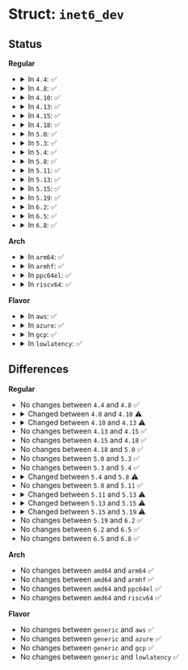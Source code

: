 # Struct: <code>inet6_dev</code>

## Status
<b>Regular</b>
<ul>
<li>
<details>
<summary>In <code>4.4</code>: ✅</summary>

```c
struct inet6_dev {
    struct net_device *dev;
    struct list_head addr_list;
    struct ifmcaddr6 *mc_list;
    struct ifmcaddr6 *mc_tomb;
    spinlock_t mc_lock;
    unsigned char mc_qrv;
    unsigned char mc_gq_running;
    unsigned char mc_ifc_count;
    unsigned char mc_dad_count;
    long unsigned int mc_v1_seen;
    long unsigned int mc_qi;
    long unsigned int mc_qri;
    long unsigned int mc_maxdelay;
    struct timer_list mc_gq_timer;
    struct timer_list mc_ifc_timer;
    struct timer_list mc_dad_timer;
    struct ifacaddr6 *ac_list;
    rwlock_t lock;
    atomic_t refcnt;
    __u32 if_flags;
    int dead;
    u8 rndid[8];
    struct timer_list regen_timer;
    struct list_head tempaddr_list;
    struct in6_addr token;
    struct neigh_parms *nd_parms;
    struct ipv6_devconf cnf;
    struct ipv6_devstat stats;
    struct timer_list rs_timer;
    __u8 rs_probes;
    __u8 addr_gen_mode;
    long unsigned int tstamp;
    struct callback_head rcu;
};
```
</details>
</li>
<li>
<details>
<summary>In <code>4.8</code>: ✅</summary>

```c
struct inet6_dev {
    struct net_device *dev;
    struct list_head addr_list;
    struct ifmcaddr6 *mc_list;
    struct ifmcaddr6 *mc_tomb;
    spinlock_t mc_lock;
    unsigned char mc_qrv;
    unsigned char mc_gq_running;
    unsigned char mc_ifc_count;
    unsigned char mc_dad_count;
    long unsigned int mc_v1_seen;
    long unsigned int mc_qi;
    long unsigned int mc_qri;
    long unsigned int mc_maxdelay;
    struct timer_list mc_gq_timer;
    struct timer_list mc_ifc_timer;
    struct timer_list mc_dad_timer;
    struct ifacaddr6 *ac_list;
    rwlock_t lock;
    atomic_t refcnt;
    __u32 if_flags;
    int dead;
    u8 rndid[8];
    struct timer_list regen_timer;
    struct list_head tempaddr_list;
    struct in6_addr token;
    struct neigh_parms *nd_parms;
    struct ipv6_devconf cnf;
    struct ipv6_devstat stats;
    struct timer_list rs_timer;
    __u8 rs_probes;
    __u8 addr_gen_mode;
    long unsigned int tstamp;
    struct callback_head rcu;
};
```
</details>
</li>
<li>
<details>
<summary>In <code>4.10</code>: ✅</summary>

```c
struct inet6_dev {
    struct net_device *dev;
    struct list_head addr_list;
    struct ifmcaddr6 *mc_list;
    struct ifmcaddr6 *mc_tomb;
    spinlock_t mc_lock;
    unsigned char mc_qrv;
    unsigned char mc_gq_running;
    unsigned char mc_ifc_count;
    unsigned char mc_dad_count;
    long unsigned int mc_v1_seen;
    long unsigned int mc_qi;
    long unsigned int mc_qri;
    long unsigned int mc_maxdelay;
    struct timer_list mc_gq_timer;
    struct timer_list mc_ifc_timer;
    struct timer_list mc_dad_timer;
    struct ifacaddr6 *ac_list;
    rwlock_t lock;
    atomic_t refcnt;
    __u32 if_flags;
    int dead;
    u32 desync_factor;
    u8 rndid[8];
    struct list_head tempaddr_list;
    struct in6_addr token;
    struct neigh_parms *nd_parms;
    struct ipv6_devconf cnf;
    struct ipv6_devstat stats;
    struct timer_list rs_timer;
    __s32 rs_interval;
    __u8 rs_probes;
    __u8 addr_gen_mode;
    long unsigned int tstamp;
    struct callback_head rcu;
};
```
</details>
</li>
<li>
<details>
<summary>In <code>4.13</code>: ✅</summary>

```c
struct inet6_dev {
    struct net_device *dev;
    struct list_head addr_list;
    struct ifmcaddr6 *mc_list;
    struct ifmcaddr6 *mc_tomb;
    spinlock_t mc_lock;
    unsigned char mc_qrv;
    unsigned char mc_gq_running;
    unsigned char mc_ifc_count;
    unsigned char mc_dad_count;
    long unsigned int mc_v1_seen;
    long unsigned int mc_qi;
    long unsigned int mc_qri;
    long unsigned int mc_maxdelay;
    struct timer_list mc_gq_timer;
    struct timer_list mc_ifc_timer;
    struct timer_list mc_dad_timer;
    struct ifacaddr6 *ac_list;
    rwlock_t lock;
    refcount_t refcnt;
    __u32 if_flags;
    int dead;
    u32 desync_factor;
    u8 rndid[8];
    struct list_head tempaddr_list;
    struct in6_addr token;
    struct neigh_parms *nd_parms;
    struct ipv6_devconf cnf;
    struct ipv6_devstat stats;
    struct timer_list rs_timer;
    __s32 rs_interval;
    __u8 rs_probes;
    long unsigned int tstamp;
    struct callback_head rcu;
};
```
</details>
</li>
<li>
<details>
<summary>In <code>4.15</code>: ✅</summary>

```c
struct inet6_dev {
    struct net_device *dev;
    struct list_head addr_list;
    struct ifmcaddr6 *mc_list;
    struct ifmcaddr6 *mc_tomb;
    spinlock_t mc_lock;
    unsigned char mc_qrv;
    unsigned char mc_gq_running;
    unsigned char mc_ifc_count;
    unsigned char mc_dad_count;
    long unsigned int mc_v1_seen;
    long unsigned int mc_qi;
    long unsigned int mc_qri;
    long unsigned int mc_maxdelay;
    struct timer_list mc_gq_timer;
    struct timer_list mc_ifc_timer;
    struct timer_list mc_dad_timer;
    struct ifacaddr6 *ac_list;
    rwlock_t lock;
    refcount_t refcnt;
    __u32 if_flags;
    int dead;
    u32 desync_factor;
    u8 rndid[8];
    struct list_head tempaddr_list;
    struct in6_addr token;
    struct neigh_parms *nd_parms;
    struct ipv6_devconf cnf;
    struct ipv6_devstat stats;
    struct timer_list rs_timer;
    __s32 rs_interval;
    __u8 rs_probes;
    long unsigned int tstamp;
    struct callback_head rcu;
};
```
</details>
</li>
<li>
<details>
<summary>In <code>4.18</code>: ✅</summary>

```c
struct inet6_dev {
    struct net_device *dev;
    struct list_head addr_list;
    struct ifmcaddr6 *mc_list;
    struct ifmcaddr6 *mc_tomb;
    spinlock_t mc_lock;
    unsigned char mc_qrv;
    unsigned char mc_gq_running;
    unsigned char mc_ifc_count;
    unsigned char mc_dad_count;
    long unsigned int mc_v1_seen;
    long unsigned int mc_qi;
    long unsigned int mc_qri;
    long unsigned int mc_maxdelay;
    struct timer_list mc_gq_timer;
    struct timer_list mc_ifc_timer;
    struct timer_list mc_dad_timer;
    struct ifacaddr6 *ac_list;
    rwlock_t lock;
    refcount_t refcnt;
    __u32 if_flags;
    int dead;
    u32 desync_factor;
    u8 rndid[8];
    struct list_head tempaddr_list;
    struct in6_addr token;
    struct neigh_parms *nd_parms;
    struct ipv6_devconf cnf;
    struct ipv6_devstat stats;
    struct timer_list rs_timer;
    __s32 rs_interval;
    __u8 rs_probes;
    long unsigned int tstamp;
    struct callback_head rcu;
};
```
</details>
</li>
<li>
<details>
<summary>In <code>5.0</code>: ✅</summary>

```c
struct inet6_dev {
    struct net_device *dev;
    struct list_head addr_list;
    struct ifmcaddr6 *mc_list;
    struct ifmcaddr6 *mc_tomb;
    spinlock_t mc_lock;
    unsigned char mc_qrv;
    unsigned char mc_gq_running;
    unsigned char mc_ifc_count;
    unsigned char mc_dad_count;
    long unsigned int mc_v1_seen;
    long unsigned int mc_qi;
    long unsigned int mc_qri;
    long unsigned int mc_maxdelay;
    struct timer_list mc_gq_timer;
    struct timer_list mc_ifc_timer;
    struct timer_list mc_dad_timer;
    struct ifacaddr6 *ac_list;
    rwlock_t lock;
    refcount_t refcnt;
    __u32 if_flags;
    int dead;
    u32 desync_factor;
    u8 rndid[8];
    struct list_head tempaddr_list;
    struct in6_addr token;
    struct neigh_parms *nd_parms;
    struct ipv6_devconf cnf;
    struct ipv6_devstat stats;
    struct timer_list rs_timer;
    __s32 rs_interval;
    __u8 rs_probes;
    long unsigned int tstamp;
    struct callback_head rcu;
};
```
</details>
</li>
<li>
<details>
<summary>In <code>5.3</code>: ✅</summary>

```c
struct inet6_dev {
    struct net_device *dev;
    struct list_head addr_list;
    struct ifmcaddr6 *mc_list;
    struct ifmcaddr6 *mc_tomb;
    spinlock_t mc_lock;
    unsigned char mc_qrv;
    unsigned char mc_gq_running;
    unsigned char mc_ifc_count;
    unsigned char mc_dad_count;
    long unsigned int mc_v1_seen;
    long unsigned int mc_qi;
    long unsigned int mc_qri;
    long unsigned int mc_maxdelay;
    struct timer_list mc_gq_timer;
    struct timer_list mc_ifc_timer;
    struct timer_list mc_dad_timer;
    struct ifacaddr6 *ac_list;
    rwlock_t lock;
    refcount_t refcnt;
    __u32 if_flags;
    int dead;
    u32 desync_factor;
    u8 rndid[8];
    struct list_head tempaddr_list;
    struct in6_addr token;
    struct neigh_parms *nd_parms;
    struct ipv6_devconf cnf;
    struct ipv6_devstat stats;
    struct timer_list rs_timer;
    __s32 rs_interval;
    __u8 rs_probes;
    long unsigned int tstamp;
    struct callback_head rcu;
};
```
</details>
</li>
<li>
<details>
<summary>In <code>5.4</code>: ✅</summary>

```c
struct inet6_dev {
    struct net_device *dev;
    struct list_head addr_list;
    struct ifmcaddr6 *mc_list;
    struct ifmcaddr6 *mc_tomb;
    spinlock_t mc_lock;
    unsigned char mc_qrv;
    unsigned char mc_gq_running;
    unsigned char mc_ifc_count;
    unsigned char mc_dad_count;
    long unsigned int mc_v1_seen;
    long unsigned int mc_qi;
    long unsigned int mc_qri;
    long unsigned int mc_maxdelay;
    struct timer_list mc_gq_timer;
    struct timer_list mc_ifc_timer;
    struct timer_list mc_dad_timer;
    struct ifacaddr6 *ac_list;
    rwlock_t lock;
    refcount_t refcnt;
    __u32 if_flags;
    int dead;
    u32 desync_factor;
    u8 rndid[8];
    struct list_head tempaddr_list;
    struct in6_addr token;
    struct neigh_parms *nd_parms;
    struct ipv6_devconf cnf;
    struct ipv6_devstat stats;
    struct timer_list rs_timer;
    __s32 rs_interval;
    __u8 rs_probes;
    long unsigned int tstamp;
    struct callback_head rcu;
};
```
</details>
</li>
<li>
<details>
<summary>In <code>5.8</code>: ✅</summary>

```c
struct inet6_dev {
    struct net_device *dev;
    struct list_head addr_list;
    struct ifmcaddr6 *mc_list;
    struct ifmcaddr6 *mc_tomb;
    spinlock_t mc_lock;
    unsigned char mc_qrv;
    unsigned char mc_gq_running;
    unsigned char mc_ifc_count;
    unsigned char mc_dad_count;
    long unsigned int mc_v1_seen;
    long unsigned int mc_qi;
    long unsigned int mc_qri;
    long unsigned int mc_maxdelay;
    struct timer_list mc_gq_timer;
    struct timer_list mc_ifc_timer;
    struct timer_list mc_dad_timer;
    struct ifacaddr6 *ac_list;
    rwlock_t lock;
    refcount_t refcnt;
    __u32 if_flags;
    int dead;
    u32 desync_factor;
    struct list_head tempaddr_list;
    struct in6_addr token;
    struct neigh_parms *nd_parms;
    struct ipv6_devconf cnf;
    struct ipv6_devstat stats;
    struct timer_list rs_timer;
    __s32 rs_interval;
    __u8 rs_probes;
    long unsigned int tstamp;
    struct callback_head rcu;
};
```
</details>
</li>
<li>
<details>
<summary>In <code>5.11</code>: ✅</summary>

```c
struct inet6_dev {
    struct net_device *dev;
    struct list_head addr_list;
    struct ifmcaddr6 *mc_list;
    struct ifmcaddr6 *mc_tomb;
    spinlock_t mc_lock;
    unsigned char mc_qrv;
    unsigned char mc_gq_running;
    unsigned char mc_ifc_count;
    unsigned char mc_dad_count;
    long unsigned int mc_v1_seen;
    long unsigned int mc_qi;
    long unsigned int mc_qri;
    long unsigned int mc_maxdelay;
    struct timer_list mc_gq_timer;
    struct timer_list mc_ifc_timer;
    struct timer_list mc_dad_timer;
    struct ifacaddr6 *ac_list;
    rwlock_t lock;
    refcount_t refcnt;
    __u32 if_flags;
    int dead;
    u32 desync_factor;
    struct list_head tempaddr_list;
    struct in6_addr token;
    struct neigh_parms *nd_parms;
    struct ipv6_devconf cnf;
    struct ipv6_devstat stats;
    struct timer_list rs_timer;
    __s32 rs_interval;
    __u8 rs_probes;
    long unsigned int tstamp;
    struct callback_head rcu;
};
```
</details>
</li>
<li>
<details>
<summary>In <code>5.13</code>: ✅</summary>

```c
struct inet6_dev {
    struct net_device *dev;
    struct list_head addr_list;
    struct ifmcaddr6 *mc_list;
    struct ifmcaddr6 *mc_tomb;
    unsigned char mc_qrv;
    unsigned char mc_gq_running;
    unsigned char mc_ifc_count;
    unsigned char mc_dad_count;
    long unsigned int mc_v1_seen;
    long unsigned int mc_qi;
    long unsigned int mc_qri;
    long unsigned int mc_maxdelay;
    struct delayed_work mc_gq_work;
    struct delayed_work mc_ifc_work;
    struct delayed_work mc_dad_work;
    struct delayed_work mc_query_work;
    struct delayed_work mc_report_work;
    struct sk_buff_head mc_query_queue;
    struct sk_buff_head mc_report_queue;
    spinlock_t mc_query_lock;
    spinlock_t mc_report_lock;
    struct mutex mc_lock;
    struct ifacaddr6 *ac_list;
    rwlock_t lock;
    refcount_t refcnt;
    __u32 if_flags;
    int dead;
    u32 desync_factor;
    struct list_head tempaddr_list;
    struct in6_addr token;
    struct neigh_parms *nd_parms;
    struct ipv6_devconf cnf;
    struct ipv6_devstat stats;
    struct timer_list rs_timer;
    __s32 rs_interval;
    __u8 rs_probes;
    long unsigned int tstamp;
    struct callback_head rcu;
};
```
</details>
</li>
<li>
<details>
<summary>In <code>5.15</code>: ✅</summary>

```c
struct inet6_dev {
    struct net_device *dev;
    struct list_head addr_list;
    struct ifmcaddr6 *mc_list;
    struct ifmcaddr6 *mc_tomb;
    unsigned char mc_qrv;
    unsigned char mc_gq_running;
    unsigned char mc_ifc_count;
    unsigned char mc_dad_count;
    long unsigned int mc_v1_seen;
    long unsigned int mc_qi;
    long unsigned int mc_qri;
    long unsigned int mc_maxdelay;
    struct delayed_work mc_gq_work;
    struct delayed_work mc_ifc_work;
    struct delayed_work mc_dad_work;
    struct delayed_work mc_query_work;
    struct delayed_work mc_report_work;
    struct sk_buff_head mc_query_queue;
    struct sk_buff_head mc_report_queue;
    spinlock_t mc_query_lock;
    spinlock_t mc_report_lock;
    struct mutex mc_lock;
    struct ifacaddr6 *ac_list;
    rwlock_t lock;
    refcount_t refcnt;
    __u32 if_flags;
    int dead;
    u32 desync_factor;
    struct list_head tempaddr_list;
    struct in6_addr token;
    struct neigh_parms *nd_parms;
    struct ipv6_devconf cnf;
    struct ipv6_devstat stats;
    struct timer_list rs_timer;
    __s32 rs_interval;
    __u8 rs_probes;
    long unsigned int tstamp;
    struct callback_head rcu;
    unsigned int ra_mtu;
};
```
</details>
</li>
<li>
<details>
<summary>In <code>5.19</code>: ✅</summary>

```c
struct inet6_dev {
    struct net_device *dev;
    netdevice_tracker dev_tracker;
    struct list_head addr_list;
    struct ifmcaddr6 *mc_list;
    struct ifmcaddr6 *mc_tomb;
    unsigned char mc_qrv;
    unsigned char mc_gq_running;
    unsigned char mc_ifc_count;
    unsigned char mc_dad_count;
    long unsigned int mc_v1_seen;
    long unsigned int mc_qi;
    long unsigned int mc_qri;
    long unsigned int mc_maxdelay;
    struct delayed_work mc_gq_work;
    struct delayed_work mc_ifc_work;
    struct delayed_work mc_dad_work;
    struct delayed_work mc_query_work;
    struct delayed_work mc_report_work;
    struct sk_buff_head mc_query_queue;
    struct sk_buff_head mc_report_queue;
    spinlock_t mc_query_lock;
    spinlock_t mc_report_lock;
    struct mutex mc_lock;
    struct ifacaddr6 *ac_list;
    rwlock_t lock;
    refcount_t refcnt;
    __u32 if_flags;
    int dead;
    u32 desync_factor;
    struct list_head tempaddr_list;
    struct in6_addr token;
    struct neigh_parms *nd_parms;
    struct ipv6_devconf cnf;
    struct ipv6_devstat stats;
    struct timer_list rs_timer;
    __s32 rs_interval;
    __u8 rs_probes;
    long unsigned int tstamp;
    struct callback_head rcu;
    unsigned int ra_mtu;
};
```
</details>
</li>
<li>
<details>
<summary>In <code>6.2</code>: ✅</summary>

```c
struct inet6_dev {
    struct net_device *dev;
    netdevice_tracker dev_tracker;
    struct list_head addr_list;
    struct ifmcaddr6 *mc_list;
    struct ifmcaddr6 *mc_tomb;
    unsigned char mc_qrv;
    unsigned char mc_gq_running;
    unsigned char mc_ifc_count;
    unsigned char mc_dad_count;
    long unsigned int mc_v1_seen;
    long unsigned int mc_qi;
    long unsigned int mc_qri;
    long unsigned int mc_maxdelay;
    struct delayed_work mc_gq_work;
    struct delayed_work mc_ifc_work;
    struct delayed_work mc_dad_work;
    struct delayed_work mc_query_work;
    struct delayed_work mc_report_work;
    struct sk_buff_head mc_query_queue;
    struct sk_buff_head mc_report_queue;
    spinlock_t mc_query_lock;
    spinlock_t mc_report_lock;
    struct mutex mc_lock;
    struct ifacaddr6 *ac_list;
    rwlock_t lock;
    refcount_t refcnt;
    __u32 if_flags;
    int dead;
    u32 desync_factor;
    struct list_head tempaddr_list;
    struct in6_addr token;
    struct neigh_parms *nd_parms;
    struct ipv6_devconf cnf;
    struct ipv6_devstat stats;
    struct timer_list rs_timer;
    __s32 rs_interval;
    __u8 rs_probes;
    long unsigned int tstamp;
    struct callback_head rcu;
    unsigned int ra_mtu;
};
```
</details>
</li>
<li>
<details>
<summary>In <code>6.5</code>: ✅</summary>

```c
struct inet6_dev {
    struct net_device *dev;
    netdevice_tracker dev_tracker;
    struct list_head addr_list;
    struct ifmcaddr6 *mc_list;
    struct ifmcaddr6 *mc_tomb;
    unsigned char mc_qrv;
    unsigned char mc_gq_running;
    unsigned char mc_ifc_count;
    unsigned char mc_dad_count;
    long unsigned int mc_v1_seen;
    long unsigned int mc_qi;
    long unsigned int mc_qri;
    long unsigned int mc_maxdelay;
    struct delayed_work mc_gq_work;
    struct delayed_work mc_ifc_work;
    struct delayed_work mc_dad_work;
    struct delayed_work mc_query_work;
    struct delayed_work mc_report_work;
    struct sk_buff_head mc_query_queue;
    struct sk_buff_head mc_report_queue;
    spinlock_t mc_query_lock;
    spinlock_t mc_report_lock;
    struct mutex mc_lock;
    struct ifacaddr6 *ac_list;
    rwlock_t lock;
    refcount_t refcnt;
    __u32 if_flags;
    int dead;
    u32 desync_factor;
    struct list_head tempaddr_list;
    struct in6_addr token;
    struct neigh_parms *nd_parms;
    struct ipv6_devconf cnf;
    struct ipv6_devstat stats;
    struct timer_list rs_timer;
    __s32 rs_interval;
    __u8 rs_probes;
    long unsigned int tstamp;
    struct callback_head rcu;
    unsigned int ra_mtu;
};
```
</details>
</li>
<li>
<details>
<summary>In <code>6.8</code>: ✅</summary>

```c
struct inet6_dev {
    struct net_device *dev;
    netdevice_tracker dev_tracker;
    struct list_head addr_list;
    struct ifmcaddr6 *mc_list;
    struct ifmcaddr6 *mc_tomb;
    unsigned char mc_qrv;
    unsigned char mc_gq_running;
    unsigned char mc_ifc_count;
    unsigned char mc_dad_count;
    long unsigned int mc_v1_seen;
    long unsigned int mc_qi;
    long unsigned int mc_qri;
    long unsigned int mc_maxdelay;
    struct delayed_work mc_gq_work;
    struct delayed_work mc_ifc_work;
    struct delayed_work mc_dad_work;
    struct delayed_work mc_query_work;
    struct delayed_work mc_report_work;
    struct sk_buff_head mc_query_queue;
    struct sk_buff_head mc_report_queue;
    spinlock_t mc_query_lock;
    spinlock_t mc_report_lock;
    struct mutex mc_lock;
    struct ifacaddr6 *ac_list;
    rwlock_t lock;
    refcount_t refcnt;
    __u32 if_flags;
    int dead;
    u32 desync_factor;
    struct list_head tempaddr_list;
    struct in6_addr token;
    struct neigh_parms *nd_parms;
    struct ipv6_devconf cnf;
    struct ipv6_devstat stats;
    struct timer_list rs_timer;
    __s32 rs_interval;
    __u8 rs_probes;
    long unsigned int tstamp;
    struct callback_head rcu;
    unsigned int ra_mtu;
};
```
</details>
</li>
</ul>
<b>Arch</b>
<ul>
<li>
<details>
<summary>In <code>arm64</code>: ✅</summary>

```c
struct inet6_dev {
    struct net_device *dev;
    struct list_head addr_list;
    struct ifmcaddr6 *mc_list;
    struct ifmcaddr6 *mc_tomb;
    spinlock_t mc_lock;
    unsigned char mc_qrv;
    unsigned char mc_gq_running;
    unsigned char mc_ifc_count;
    unsigned char mc_dad_count;
    long unsigned int mc_v1_seen;
    long unsigned int mc_qi;
    long unsigned int mc_qri;
    long unsigned int mc_maxdelay;
    struct timer_list mc_gq_timer;
    struct timer_list mc_ifc_timer;
    struct timer_list mc_dad_timer;
    struct ifacaddr6 *ac_list;
    rwlock_t lock;
    refcount_t refcnt;
    __u32 if_flags;
    int dead;
    u32 desync_factor;
    u8 rndid[8];
    struct list_head tempaddr_list;
    struct in6_addr token;
    struct neigh_parms *nd_parms;
    struct ipv6_devconf cnf;
    struct ipv6_devstat stats;
    struct timer_list rs_timer;
    __s32 rs_interval;
    __u8 rs_probes;
    long unsigned int tstamp;
    struct callback_head rcu;
};
```
</details>
</li>
<li>
<details>
<summary>In <code>armhf</code>: ✅</summary>

```c
struct inet6_dev {
    struct net_device *dev;
    struct list_head addr_list;
    struct ifmcaddr6 *mc_list;
    struct ifmcaddr6 *mc_tomb;
    spinlock_t mc_lock;
    unsigned char mc_qrv;
    unsigned char mc_gq_running;
    unsigned char mc_ifc_count;
    unsigned char mc_dad_count;
    long unsigned int mc_v1_seen;
    long unsigned int mc_qi;
    long unsigned int mc_qri;
    long unsigned int mc_maxdelay;
    struct timer_list mc_gq_timer;
    struct timer_list mc_ifc_timer;
    struct timer_list mc_dad_timer;
    struct ifacaddr6 *ac_list;
    rwlock_t lock;
    refcount_t refcnt;
    __u32 if_flags;
    int dead;
    u32 desync_factor;
    u8 rndid[8];
    struct list_head tempaddr_list;
    struct in6_addr token;
    struct neigh_parms *nd_parms;
    struct ipv6_devconf cnf;
    struct ipv6_devstat stats;
    struct timer_list rs_timer;
    __s32 rs_interval;
    __u8 rs_probes;
    long unsigned int tstamp;
    struct callback_head rcu;
};
```
</details>
</li>
<li>
<details>
<summary>In <code>ppc64el</code>: ✅</summary>

```c
struct inet6_dev {
    struct net_device *dev;
    struct list_head addr_list;
    struct ifmcaddr6 *mc_list;
    struct ifmcaddr6 *mc_tomb;
    spinlock_t mc_lock;
    unsigned char mc_qrv;
    unsigned char mc_gq_running;
    unsigned char mc_ifc_count;
    unsigned char mc_dad_count;
    long unsigned int mc_v1_seen;
    long unsigned int mc_qi;
    long unsigned int mc_qri;
    long unsigned int mc_maxdelay;
    struct timer_list mc_gq_timer;
    struct timer_list mc_ifc_timer;
    struct timer_list mc_dad_timer;
    struct ifacaddr6 *ac_list;
    rwlock_t lock;
    refcount_t refcnt;
    __u32 if_flags;
    int dead;
    u32 desync_factor;
    u8 rndid[8];
    struct list_head tempaddr_list;
    struct in6_addr token;
    struct neigh_parms *nd_parms;
    struct ipv6_devconf cnf;
    struct ipv6_devstat stats;
    struct timer_list rs_timer;
    __s32 rs_interval;
    __u8 rs_probes;
    long unsigned int tstamp;
    struct callback_head rcu;
};
```
</details>
</li>
<li>
<details>
<summary>In <code>riscv64</code>: ✅</summary>

```c
struct inet6_dev {
    struct net_device *dev;
    struct list_head addr_list;
    struct ifmcaddr6 *mc_list;
    struct ifmcaddr6 *mc_tomb;
    spinlock_t mc_lock;
    unsigned char mc_qrv;
    unsigned char mc_gq_running;
    unsigned char mc_ifc_count;
    unsigned char mc_dad_count;
    long unsigned int mc_v1_seen;
    long unsigned int mc_qi;
    long unsigned int mc_qri;
    long unsigned int mc_maxdelay;
    struct timer_list mc_gq_timer;
    struct timer_list mc_ifc_timer;
    struct timer_list mc_dad_timer;
    struct ifacaddr6 *ac_list;
    rwlock_t lock;
    refcount_t refcnt;
    __u32 if_flags;
    int dead;
    u32 desync_factor;
    u8 rndid[8];
    struct list_head tempaddr_list;
    struct in6_addr token;
    struct neigh_parms *nd_parms;
    struct ipv6_devconf cnf;
    struct ipv6_devstat stats;
    struct timer_list rs_timer;
    __s32 rs_interval;
    __u8 rs_probes;
    long unsigned int tstamp;
    struct callback_head rcu;
};
```
</details>
</li>
</ul>
<b>Flavor</b>
<ul>
<li>
<details>
<summary>In <code>aws</code>: ✅</summary>

```c
struct inet6_dev {
    struct net_device *dev;
    struct list_head addr_list;
    struct ifmcaddr6 *mc_list;
    struct ifmcaddr6 *mc_tomb;
    spinlock_t mc_lock;
    unsigned char mc_qrv;
    unsigned char mc_gq_running;
    unsigned char mc_ifc_count;
    unsigned char mc_dad_count;
    long unsigned int mc_v1_seen;
    long unsigned int mc_qi;
    long unsigned int mc_qri;
    long unsigned int mc_maxdelay;
    struct timer_list mc_gq_timer;
    struct timer_list mc_ifc_timer;
    struct timer_list mc_dad_timer;
    struct ifacaddr6 *ac_list;
    rwlock_t lock;
    refcount_t refcnt;
    __u32 if_flags;
    int dead;
    u32 desync_factor;
    u8 rndid[8];
    struct list_head tempaddr_list;
    struct in6_addr token;
    struct neigh_parms *nd_parms;
    struct ipv6_devconf cnf;
    struct ipv6_devstat stats;
    struct timer_list rs_timer;
    __s32 rs_interval;
    __u8 rs_probes;
    long unsigned int tstamp;
    struct callback_head rcu;
};
```
</details>
</li>
<li>
<details>
<summary>In <code>azure</code>: ✅</summary>

```c
struct inet6_dev {
    struct net_device *dev;
    struct list_head addr_list;
    struct ifmcaddr6 *mc_list;
    struct ifmcaddr6 *mc_tomb;
    spinlock_t mc_lock;
    unsigned char mc_qrv;
    unsigned char mc_gq_running;
    unsigned char mc_ifc_count;
    unsigned char mc_dad_count;
    long unsigned int mc_v1_seen;
    long unsigned int mc_qi;
    long unsigned int mc_qri;
    long unsigned int mc_maxdelay;
    struct timer_list mc_gq_timer;
    struct timer_list mc_ifc_timer;
    struct timer_list mc_dad_timer;
    struct ifacaddr6 *ac_list;
    rwlock_t lock;
    refcount_t refcnt;
    __u32 if_flags;
    int dead;
    u32 desync_factor;
    u8 rndid[8];
    struct list_head tempaddr_list;
    struct in6_addr token;
    struct neigh_parms *nd_parms;
    struct ipv6_devconf cnf;
    struct ipv6_devstat stats;
    struct timer_list rs_timer;
    __s32 rs_interval;
    __u8 rs_probes;
    long unsigned int tstamp;
    struct callback_head rcu;
};
```
</details>
</li>
<li>
<details>
<summary>In <code>gcp</code>: ✅</summary>

```c
struct inet6_dev {
    struct net_device *dev;
    struct list_head addr_list;
    struct ifmcaddr6 *mc_list;
    struct ifmcaddr6 *mc_tomb;
    spinlock_t mc_lock;
    unsigned char mc_qrv;
    unsigned char mc_gq_running;
    unsigned char mc_ifc_count;
    unsigned char mc_dad_count;
    long unsigned int mc_v1_seen;
    long unsigned int mc_qi;
    long unsigned int mc_qri;
    long unsigned int mc_maxdelay;
    struct timer_list mc_gq_timer;
    struct timer_list mc_ifc_timer;
    struct timer_list mc_dad_timer;
    struct ifacaddr6 *ac_list;
    rwlock_t lock;
    refcount_t refcnt;
    __u32 if_flags;
    int dead;
    u32 desync_factor;
    u8 rndid[8];
    struct list_head tempaddr_list;
    struct in6_addr token;
    struct neigh_parms *nd_parms;
    struct ipv6_devconf cnf;
    struct ipv6_devstat stats;
    struct timer_list rs_timer;
    __s32 rs_interval;
    __u8 rs_probes;
    long unsigned int tstamp;
    struct callback_head rcu;
};
```
</details>
</li>
<li>
<details>
<summary>In <code>lowlatency</code>: ✅</summary>

```c
struct inet6_dev {
    struct net_device *dev;
    struct list_head addr_list;
    struct ifmcaddr6 *mc_list;
    struct ifmcaddr6 *mc_tomb;
    spinlock_t mc_lock;
    unsigned char mc_qrv;
    unsigned char mc_gq_running;
    unsigned char mc_ifc_count;
    unsigned char mc_dad_count;
    long unsigned int mc_v1_seen;
    long unsigned int mc_qi;
    long unsigned int mc_qri;
    long unsigned int mc_maxdelay;
    struct timer_list mc_gq_timer;
    struct timer_list mc_ifc_timer;
    struct timer_list mc_dad_timer;
    struct ifacaddr6 *ac_list;
    rwlock_t lock;
    refcount_t refcnt;
    __u32 if_flags;
    int dead;
    u32 desync_factor;
    u8 rndid[8];
    struct list_head tempaddr_list;
    struct in6_addr token;
    struct neigh_parms *nd_parms;
    struct ipv6_devconf cnf;
    struct ipv6_devstat stats;
    struct timer_list rs_timer;
    __s32 rs_interval;
    __u8 rs_probes;
    long unsigned int tstamp;
    struct callback_head rcu;
};
```
</details>
</li>
</ul>

## Differences
<b>Regular</b>
<ul>
<li>
No changes between <code>4.4</code> and <code>4.8</code> ✅
</li>
<li>
<details>
<summary>Changed between <code>4.8</code> and <code>4.10</code> ⚠️</summary>
<ul>
<li>
<b>Field added. </b>
<code>u32 desync_factor</code>
</li>
<li>
<b>Field added. </b>
<code>__s32 rs_interval</code>
</li>
<li>
<b>Field removed. </b>
<code>struct timer_list regen_timer</code>
</li>
</ul>
</details>
</li>
<li>
<details>
<summary>Changed between <code>4.10</code> and <code>4.13</code> ⚠️</summary>
<ul>
<li>
<b>Field removed. </b>
<code>__u8 addr_gen_mode</code>
</li>
<li>
<b>Field type changed. </b>
<code>atomic_t refcnt</code> ➡️ <code>refcount_t refcnt</code>
</li>
</ul>
</details>
</li>
<li>
No changes between <code>4.13</code> and <code>4.15</code> ✅
</li>
<li>
No changes between <code>4.15</code> and <code>4.18</code> ✅
</li>
<li>
No changes between <code>4.18</code> and <code>5.0</code> ✅
</li>
<li>
No changes between <code>5.0</code> and <code>5.3</code> ✅
</li>
<li>
No changes between <code>5.3</code> and <code>5.4</code> ✅
</li>
<li>
<details>
<summary>Changed between <code>5.4</code> and <code>5.8</code> ⚠️</summary>
<ul>
<li>
<b>Field removed. </b>
<code>u8 rndid[8]</code>
</li>
</ul>
</details>
</li>
<li>
No changes between <code>5.8</code> and <code>5.11</code> ✅
</li>
<li>
<details>
<summary>Changed between <code>5.11</code> and <code>5.13</code> ⚠️</summary>
<ul>
<li>
<b>Field added. </b>
<code>struct delayed_work mc_gq_work</code>
</li>
<li>
<b>Field added. </b>
<code>struct delayed_work mc_ifc_work</code>
</li>
<li>
<b>Field added. </b>
<code>struct delayed_work mc_dad_work</code>
</li>
<li>
<b>Field added. </b>
<code>struct delayed_work mc_query_work</code>
</li>
<li>
<b>Field added. </b>
<code>struct delayed_work mc_report_work</code>
</li>
<li>
<b>Field added. </b>
<code>struct sk_buff_head mc_query_queue</code>
</li>
<li>
<b>Field added. </b>
<code>struct sk_buff_head mc_report_queue</code>
</li>
<li>
<b>Field added. </b>
<code>spinlock_t mc_query_lock</code>
</li>
<li>
<b>Field added. </b>
<code>spinlock_t mc_report_lock</code>
</li>
<li>
<b>Field removed. </b>
<code>struct timer_list mc_gq_timer</code>
</li>
<li>
<b>Field removed. </b>
<code>struct timer_list mc_ifc_timer</code>
</li>
<li>
<b>Field removed. </b>
<code>struct timer_list mc_dad_timer</code>
</li>
<li>
<b>Field type changed. </b>
<code>spinlock_t mc_lock</code> ➡️ <code>struct mutex mc_lock</code>
</li>
</ul>
</details>
</li>
<li>
<details>
<summary>Changed between <code>5.13</code> and <code>5.15</code> ⚠️</summary>
<ul>
<li>
<b>Field added. </b>
<code>unsigned int ra_mtu</code>
</li>
</ul>
</details>
</li>
<li>
<details>
<summary>Changed between <code>5.15</code> and <code>5.19</code> ⚠️</summary>
<ul>
<li>
<b>Field added. </b>
<code>netdevice_tracker dev_tracker</code>
</li>
</ul>
</details>
</li>
<li>
No changes between <code>5.19</code> and <code>6.2</code> ✅
</li>
<li>
No changes between <code>6.2</code> and <code>6.5</code> ✅
</li>
<li>
No changes between <code>6.5</code> and <code>6.8</code> ✅
</li>
</ul>
<b>Arch</b>
<ul>
<li>
No changes between <code>amd64</code> and <code>arm64</code> ✅
</li>
<li>
No changes between <code>amd64</code> and <code>armhf</code> ✅
</li>
<li>
No changes between <code>amd64</code> and <code>ppc64el</code> ✅
</li>
<li>
No changes between <code>amd64</code> and <code>riscv64</code> ✅
</li>
</ul>
<b>Flavor</b>
<ul>
<li>
No changes between <code>generic</code> and <code>aws</code> ✅
</li>
<li>
No changes between <code>generic</code> and <code>azure</code> ✅
</li>
<li>
No changes between <code>generic</code> and <code>gcp</code> ✅
</li>
<li>
No changes between <code>generic</code> and <code>lowlatency</code> ✅
</li>
</ul>
